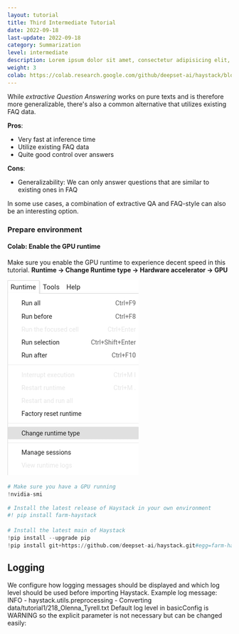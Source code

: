 ```yaml
---
layout: tutorial
title: Third Intermediate Tutorial
date: 2022-09-18
last-update: 2022-09-18
category: Summarization
level: intermediate
description: Lorem ipsum dolor sit amet, consectetur adipisicing elit, nisi quisquam et eveniet nesciunt repellendus.
weight: 3
colab: https://colab.research.google.com/github/deepset-ai/haystack/blob/main/tutorials/Tutorial4_FAQ_style_QA.ipynb
---
```


While *extractive Question Answering* works on pure texts and is therefore more generalizable, there's also a common alternative that utilizes existing FAQ data.

**Pros**:

- Very fast at inference time
- Utilize existing FAQ data
- Quite good control over answers

**Cons**:

- Generalizability: We can only answer questions that are similar to existing ones in FAQ

In some use cases, a combination of extractive QA and FAQ-style can also be an interesting option.


### Prepare environment

#### Colab: Enable the GPU runtime
Make sure you enable the GPU runtime to experience decent speed in this tutorial.
**Runtime -> Change Runtime type -> Hardware accelerator -> GPU**

<img src="https://raw.githubusercontent.com/deepset-ai/haystack/main/docs/img/colab_gpu_runtime.jpg">


```python
# Make sure you have a GPU running
!nvidia-smi
```


```python
# Install the latest release of Haystack in your own environment
#! pip install farm-haystack

# Install the latest main of Haystack
!pip install --upgrade pip
!pip install git+https://github.com/deepset-ai/haystack.git#egg=farm-haystack[colab]
```

## Logging

We configure how logging messages should be displayed and which log level should be used before importing Haystack.
Example log message:
INFO - haystack.utils.preprocessing -  Converting data/tutorial1/218_Olenna_Tyrell.txt
Default log level in basicConfig is WARNING so the explicit parameter is not necessary but can be changed easily:
